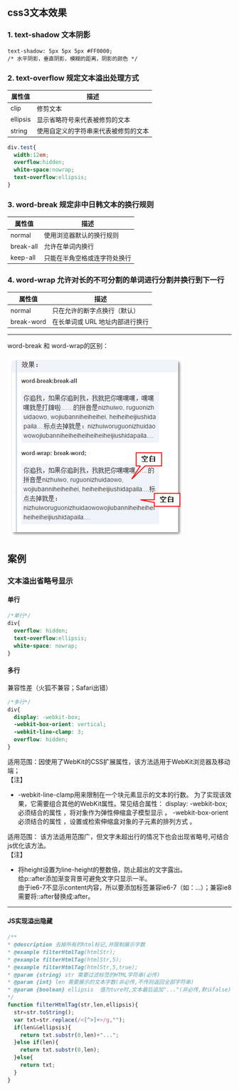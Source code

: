 ## css3文本效果

### 1. text-shadow 文本阴影
```
text-shadow: 5px 5px 5px #FF0000;
/* 水平阴影，垂直阴影，模糊的距离，阴影的颜色 */
```
### 2. text-overflow 规定文本溢出处理方式
属性值 | 描述
---|---
clip	| 修剪文本
ellipsis	| 显示省略符号来代表被修剪的文本
string	| 使用自定义的字符串来代表被修剪的文本
```css
div.test{
  width:12em;
  overflow:hidden;
  white-space:nowrap;
  text-overflow:ellipsis;
}
```
### 3. word-break	规定非中日韩文本的换行规则
属性值 |	描述
---|---
normal	|使用浏览器默认的换行规则
break-all |	允许在单词内换行
keep-all |只能在半角空格或连字符处换行
### 4. word-wrap	允许对长的不可分割的单词进行分割并换行到下一行
属性值 |	描述
---|---
normal |	只在允许的断字点换行（默认）
break-word |	在长单词或 URL 地址内部进行换行
-----
word-break 和 word-wrap的区别：

![image](amWiki/images/word.png)


## 案例
### 文本溢出省略号显示
#### 单行
```css
/*单行*/
div{
  overflow: hidden;
  text-overflow:ellipsis;
  white-space: nowrap;
}
```


#### 多行
兼容性差（火狐不兼容；Safari出错）

```css
/*多行*/
div{
  display: -webkit-box;
  -webkit-box-orient: vertical;
  -webkit-line-clamp: 3;
  overflow: hidden;
}
```

适用范围：因使用了WebKit的CSS扩展属性，该方法适用于WebKit浏览器及移动端；</br>
【注】
- -webkit-line-clamp用来限制在一个块元素显示的文本的行数。 为了实现该效果，它需要组合其他的WebKit属性。常见结合属性：
display: -webkit-box; 必须结合的属性 ，将对象作为弹性伸缩盒子模型显示 。
-webkit-box-orient 必须结合的属性 ，设置或检索伸缩盒对象的子元素的排列方式 。

适用范围：
该方法适用范围广，但文字未超出行的情况下也会出现省略号,可结合js优化该方法。</br>
【注】
- 将height设置为line-height的整数倍，防止超出的文字露出。</br>
给p::after添加渐变背景可避免文字只显示一半。</br>
由于ie6-7不显示content内容，所以要添加标签兼容ie6-7（如：<span>…<span/>）；兼容ie8需要将::after替换成:after。


---
#### JS实现溢出隐藏
```javascript
/**
* @description 去掉所有的html标记,并限制展示字数
* @example filterHtmlTag(htmlStr);
* @example filterHtmlTag(htmlStr,5);
* @example filterHtmlTag(htmlStr,5,true);
* @param {string} str 需要过滤标签的HTML字符串(必传)
* @param {int} len 需要展示的文本字数(非必传,不传则返回全部字符串)
* @param {boolean} ellipsis  值为ture时,文本最后追加"..."(非必传,默认false)
*/  
function filterHtmlTag(str,len,ellipsis){
  str=str.toString();
  var txt=str.replace(/<[^>]+>/g,"");
  if(len&&ellipsis){
    return txt.substr(0,len)+"...";
  }else if(len){
    return txt.substr(0,len);
  }else{
    return txt;
  }
}
```
